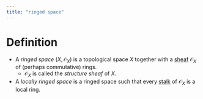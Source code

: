 ```yaml
---
title: "ringed space"
---
```


# Definition
- A *ringed space* $(X,\mathcal{O}_X)$ is a topological space $X$ together with a [sheaf](notes/ntpy/sheaf.md) $\mathcal{O}_X$ of (perhaps commutative) rings.
	- $\mathcal{O}_X$ is called the *structure sheaf* of $X$.
- A *locally ringed space* is a ringed space such that every [stalk]() of $\mathcal{O}_X$ is a local ring.
